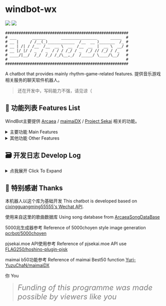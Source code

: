 # windbot-wx
![](https://img.shields.io/github/last-commit/Windsun6688/windbot-wx?style=for-the-badge)
![](https://img.shields.io/github/commit-activity/w/Windsun6688/windbot-wx?style=for-the-badge)

```
#######################################################
# ___       ______       ________________      _____  #
# __ |     / /__(_)____________  /__  __ )_______  /_ #
# __ | /| / /__  /__  __ \  __  /__  __  |  __ \  __/ #
# __ |/ |/ / _  / _  / / / /_/ / _  /_/ // /_/ / /_   #
# ____/|__/  /_/  /_/ /_/\__,_/  /_____/ \____/\__/   #
#                                                     #
#######################################################
```

A chatbot that provides mainly rhythm-game-related features.
提供音乐游戏相关服务的聊天软件机器人。
> 还在开发中，写码能力不强，请见谅（

## :page_with_curl: 功能列表 Features List
WindBot主要提供 [Arcaea](https://arcaea.lowiro.com/) / [maimaiDX](https://maimai.sega.jp/) / [Project Sekai](https://pjsekai.sega.jp/) 相关的功能。
<details>
  <summary>主要功能 Main Features</summary>

- **Arcaea相关**: 查询歌曲信息，查询谱面信息，查询别名，获取指定定数所有曲目，定数表，随机曲目
- **maimaiDX相关**: 查询歌曲&谱面信息，查询别名，best50图片生成，随机曲目，新歌列表，牌子查询
- **pjsk相关**: 查询当前活动信息，查询个人FC/AP数据，查询皆传进度，查询别名
  

</details>

<details>
  <summary>其他功能 Other Features</summary>

  - 我想要五千兆系图片生成
  - 动画截图溯源
  - 拍一拍执行命令
  - RSS订阅推送

</details>

## :card_file_box: 开发日志 Develop Log

<details>
  <summary>点我展开 Click To Expand</summary>

- 2023.12.23

    - 更新功能:

        - minfo现在会将DX后版本号显示为国行版本
        - parrot更改为触发词触发

- 2023.12.20

    - 添加功能:

        - parrot 随机发送一张派对鹦鹉图片

- 2023.12.15
    - 修复功能:

        - 当WB未记录昵称被拍时，会正确刷新用户

        - 调用时的前置和后置空格已被chomp
- 2023.12.15

    - 修复功能:

        - PatAction可以连环绑定的问题
        - 使用设定为patstat的PatAction对群组造成侵入性影响的问题
- 2023.12.13

  - **WindBot一周年！**🎉
  - 新增功能:

    - PatAction 拍一拍WB执行预设定命令
    - 使用“WB"呼出WindBot
    - listfunc 展示所有可用命令


  - 2023.12.4

    - 修复功能: mplate
      - 修复了名牌版确定后会多次出现总共计数的问题
      - 解决了Re:Master计数出错的问题
      - 华&煌系列的国服特性已经正确显示

  - 2023.12.3
    - 新增功能:
      - mplate <plate> maimai名牌版进度查询 (Diving-Fish数据源)

  - 2023.12.1
    - 改善了功能呼叫结构
    - 新增功能:
      - 机器电池检测功能，失去墙插自动提醒管理员

  - 2023.11.25
    - 修复了rss推送功能的
      ```
      题@个:
      这       
      Link: 问
      ```

  - 2023.10.18
    - 修复功能: pjskpf, amikaiden
    - 新增功能:
      - pwhat [alias] pjsk别名库
      - pinfo [ID | Title] pjsk歌曲信息
      - pcinfo [ID] pjsk谱面信息

  - 2023.9.14
    - 修复rss推送会重复推送，动态删除导致不再判断刷新的问题

  - 2023.9.11
    - 增加rss推送功能
    - 新增randmai函数 随机抽取maimai歌曲
    - 新增mnew函数 显示当前maimai版本所有歌曲
    - 修复拍一拍相关

  - 2023.08.20
    - 适配wxAPI更新，wx版本更新至至3.9.2.23

</details>

## :gift_heart: 特别感谢 Thanks

本机器人以这个库为基础开发 This chatbot is developed based on [cixingguangming55555's Wechat API](https://github.com/cixingguangming55555/wechat-bot).

使用来自这里的歌曲数据库 Using song database from [ArcaeaSongDataBase](https://github.com/Arcaea-Infinity/ArcaeaSongDatabase)

5000兆生成器参考 Reference of 5000choyen style image generation [pcrbot/5000choyen](https://github.com/pcrbot/5000choyen)

pjsekai.moe API使用参考 Reference of pjsekai.moe API use [FLAG250/hoshino-plugin-pjsk](https://github.com/FLAG250/hoshino-plugin-pjsk)

maimai b50功能参考 Reference of maimai Best50 function [Yuri-YuzuChaN/maimaiDX](https://github.com/Yuri-YuzuChaN/maimaiDX)

你 You 
> <font color=gray size=5>*Funding of this programme was made possible by viewers like you*</font>

